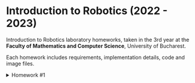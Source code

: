 
# Introduction to Robotics (2022 - 2023)


Introduction to Robotics laboratory homeworks, taken in the 3rd year at the **Faculty of Mathematics and Computer Science**, University of Bucharest. 

Each homework includes requirements, implementation details, code and image files.

<details>
  <summary> Homework #1</summary>

### Task Requirements

#### Components
- RGB LED (minimum 1)
- Potentiometers (minimum 3)
- Resistors
- Wires


#### Technical Task
Use a separate potentiometer to control each of the colors of the RGB LED.
The LED must be controlled with software, meaning we must read the value of the potentiometers with Arduino, and write a mapped value to each of the pins connected to the LED.

#### Coding Task
Coding style is of utmost importance. Magic numbers are not accepted and style consistency is key.


### Pictures of the setup
- [Front view](https://github.com/MadalinaKopacz/IntroductionToRobotics/blob/main/LabHomeworks/Homework%231/Setup_Pictures/FrontView.jpg)
 <img src="https://github.com/MadalinaKopacz/IntroductionToRobotics/blob/main/LabHomeworks/Homework%231/Setup_Pictures/FrontView.jpg" width="400" height="400" />

- [Back view](https://github.com/MadalinaKopacz/IntroductionToRobotics/blob/main/LabHomeworks/Homework%231/Setup_Pictures/BackView.jpg)
 <img src="https://github.com/MadalinaKopacz/IntroductionToRobotics/blob/main/LabHomeworks/Homework%231/Setup_Pictures/BackView.jpg" width="400" height="400" />
 
- [Top-Down View](https://github.com/MadalinaKopacz/IntroductionToRobotics/blob/main/LabHomeworks/Homework%231/Setup_Pictures/TopDownView.jpg)
 <img src="https://github.com/MadalinaKopacz/IntroductionToRobotics/blob/main/LabHomeworks/Homework%231/Setup_Pictures/TopDownView.jpg" width="400" height="400" />

### Video presenting the functionality
The video can be found [here](https://youtu.be/IT1rydAFlZk).

### Code
The code can be found in this repository, [here](https://github.com/MadalinaKopacz/IntroductionToRobotics/blob/main/LabHomeworks/Homework%231/hw1_RGB_LED/hw1_RGB_LED.ino).
